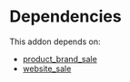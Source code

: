 # Dependencies

This addon depends on:

- [product_brand_sale](https://github.com/bringout/cybrosys/tree/08a54607f5d0b7e554d411193a1b6c8e35db824d/odoo-bringout-cybrosys-product_brand_sale)
- [website_sale](https://github.com/bringout/oca-ocb-sale/tree/d85ae419535f3bb204d666806d83849c7cf0b3b0/odoo-bringout-oca-ocb-website_sale)
